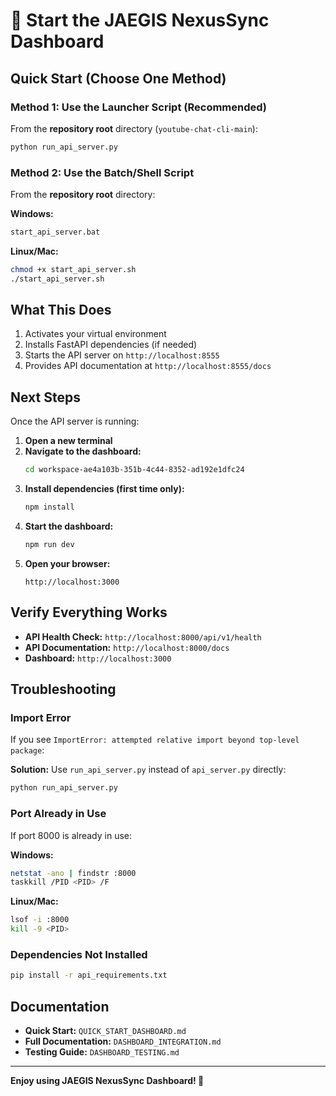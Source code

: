 # 🚀 Start the JAEGIS NexusSync Dashboard

## Quick Start (Choose One Method)

### Method 1: Use the Launcher Script (Recommended)

From the **repository root** directory (`youtube-chat-cli-main`):

```bash
python run_api_server.py
```

### Method 2: Use the Batch/Shell Script

From the **repository root** directory:

**Windows:**
```bash
start_api_server.bat
```

**Linux/Mac:**
```bash
chmod +x start_api_server.sh
./start_api_server.sh
```

## What This Does

1. Activates your virtual environment
2. Installs FastAPI dependencies (if needed)
3. Starts the API server on `http://localhost:8555`
4. Provides API documentation at `http://localhost:8555/docs`

## Next Steps

Once the API server is running:

1. **Open a new terminal**
2. **Navigate to the dashboard:**
   ```bash
   cd workspace-ae4a103b-351b-4c44-8352-ad192e1dfc24
   ```
3. **Install dependencies (first time only):**
   ```bash
   npm install
   ```
4. **Start the dashboard:**
   ```bash
   npm run dev
   ```
5. **Open your browser:**
   ```
   http://localhost:3000
   ```

## Verify Everything Works

- **API Health Check:** `http://localhost:8000/api/v1/health`
- **API Documentation:** `http://localhost:8000/docs`
- **Dashboard:** `http://localhost:3000`

## Troubleshooting

### Import Error

If you see `ImportError: attempted relative import beyond top-level package`:

**Solution:** Use `run_api_server.py` instead of `api_server.py` directly:
```bash
python run_api_server.py
```

### Port Already in Use

If port 8000 is already in use:

**Windows:**
```bash
netstat -ano | findstr :8000
taskkill /PID <PID> /F
```

**Linux/Mac:**
```bash
lsof -i :8000
kill -9 <PID>
```

### Dependencies Not Installed

```bash
pip install -r api_requirements.txt
```

## Documentation

- **Quick Start:** `QUICK_START_DASHBOARD.md`
- **Full Documentation:** `DASHBOARD_INTEGRATION.md`
- **Testing Guide:** `DASHBOARD_TESTING.md`

---

**Enjoy using JAEGIS NexusSync Dashboard! 🎉**

